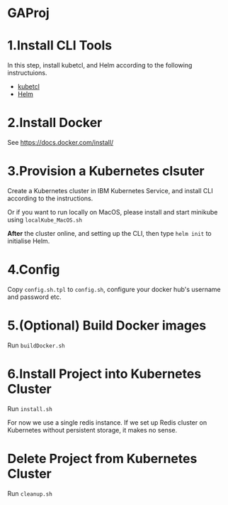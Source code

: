 # GAProj

1.Install CLI Tools
======
In this step, install kubetcl, and Helm according to the following instructuions.

* [kubetcl](https://kubernetes.io/docs/tasks/tools/install-kubectl/#install-with-homebrew-on-macos)
* [Helm](https://helm.sh/docs/using_helm/#installing-helm)


2.Install Docker
======
See https://docs.docker.com/install/

3.Provision a Kubernetes clsuter 
======
Create a Kubernetes cluster in IBM Kubernetes Service, and install CLI according to the instructions.

Or if you want to run locally on MacOS, please install and start minikube using `localKube_MacOS.sh`

**After** the cluster online, and setting up the CLI, then type `helm init` to initialise Helm.

4.Config
======
Copy `config.sh.tpl` to `config.sh`, configure your docker hub's username and password etc.

5.(Optional) Build Docker images 
======
Run `buildDocker.sh`


6.Install Project into Kubernetes Cluster
======
Run `install.sh`

For now we use a single redis instance. If we set up Redis cluster on Kubernetes without persistent storage, it makes no sense.

<!-- Configure Redis Cluster
----
Then type `kubectl get pod`, you will see:

        NAME                             READY     STATUS              RESTARTS   AGE
        redis-cluster-788d7c769c-64p45   0/1       Running             0          26s
        redis-cluster-788d7c769c-bp7ql   0/1       ContainerCreating   0          26s
        redis-cluster-788d7c769c-d7hqn   0/1       Running             0          26s
        redis-cluster-788d7c769c-jr8rm   0/1       ContainerCreating   0          26s
        redis-cluster-788d7c769c-rgzsp   0/1       Running             0          26s
        redis-cluster-788d7c769c-x6fq6   0/1       ContainerCreating   0          26s
        ......

Wait all redis container online, then type 

`kubectl exec -it $(kubectl get pods | grep -m1 redis | awk ' { print $1 } ') -- redis-cli --cluster create --cluster-replicas 1 $(kubectl get pods -l app=redis-cluster -o jsonpath='{range.items[*]}{.status.podIP}:6379 ')` 

to set up the redis cluster.

By default, there will be 3 master nodes, and 3 slave nodes.

Exported service url is `redis-cluster.default.svc.cluster.local:6379` -->

Delete Project from Kubernetes Cluster
======
Run `cleanup.sh`
